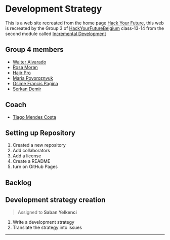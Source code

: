 # Development Strategy

This is a web site recreated from the home page [Hack Your Future](https://hackyourfuture.be/program), this web is recreated by the Group 3 of [HackYourFutureBelgium](https://hackyourfuture.be/) class-13-14 from the second module called [Incremental Development](https://github.com/HackYourFutureBelgium/incremental-development)

## Group 4 members

- [Walter Alvarado](https://github.com/WalterAlvar)
- [Rosa Moran](https://github.com/RosaMoran)
- [Hajir Pro](https://github.com/Hajir-pro)
- [Maria Povoroznyuk](https://github.com/Maria2811-code)
- [Osime Francis Pagina ](https://github.com/Osimef849)
- [Serkan Demir](https://github.com/SerkanDemir86)

## Coach

- [Tiago Mendes Costa](https://github.com/otagi)

## Setting up Repository

1. Created a new repository
1. Add collaborators
1. Add a license
1. Create a README
1. turn on GitHub Pages

## Backlog


## Development strategy creation

> Assigned to **Saban Yelkenci**

1. Write a development strategy
1. Translate the strategy into issues

---
